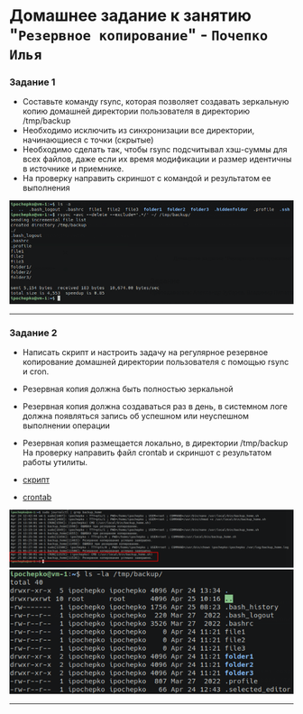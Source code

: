 # Домашнее задание к занятию "`Резервное копирование`" - `Почепко Илья`



### Задание 1

* Составьте команду rsync, которая позволяет создавать зеркальную копию домашней директории пользователя в директорию /tmp/backup
* Необходимо исключить из синхронизации все директории, начинающиеся с точки (скрытые)
* Необходимо сделать так, чтобы rsync подсчитывал хэш-суммы для всех файлов, даже если их время модификации и размер идентичны в источнике и приемнике.
* На проверку направить скриншот с командой и результатом ее выполнения

![rsync](./img/2025-04-21_21-04.png)

---

### Задание 2

* Написать скрипт и настроить задачу на регулярное резервное копирование домашней директории пользователя с помощью rsync и cron.
* Резервная копия должна быть полностью зеркальной
* Резервная копия должна создаваться раз в день, в системном логе должна появляться запись об успешном или неуспешном выполнении операции
* Резервная копия размещается локально, в директории /tmp/backup
На проверку направить файл crontab и скриншот с результатом работы утилиты.

* [скрипт](backup_home.sh)
* [crontab](crontab)

![screenshot](./img/2025-04-25_16-43.png)
![screenshot-tmp/backup](./img/2025-04-25_17-19.png)

---